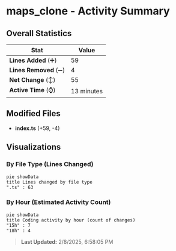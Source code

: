 # maps_clone - Activity Summary 

## Overall Statistics

| Stat                   | Value                                                             |
| ---------------------- | ----------------------------------------------------------------- |
| **Lines Added** (➕)   | 59                                          |
| **Lines Removed** (➖) | 4                                        |
| **Net Change** (↕)    | 55                |
| **Active Time** (⌚)   | 13 minutes |


## Modified Files
- **index.ts** (+59, -4)

## Visualizations

### By File Type (Lines Changed)

```mermaid
pie showData
title Lines changed by file type
".ts" : 63
```

### By Hour (Estimated Activity Count)

```mermaid
pie showData
title Coding activity by hour (count of changes)
"15h" : 7
"18h" : 4
```


> **Last Updated:** 2/8/2025, 6:58:05 PM
